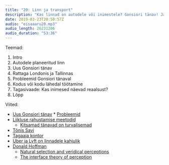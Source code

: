 ```yaml
---
title: "20: Linn ja transport"
description: "Kas linnad on autodele või inimestele? Gonsiori tänav! Jalgrattajutud Tallinnast ja Londonist. Äkki võiks inimesed enam üldse mitte tööle sõita. "
date: 2019-03-23T20:50:57Z
audio: "eisaaaru20.mp3"
audio_length: 26231206
audio_duration: "53:36"
---
```

Teemad:

  1. Intro
  2. Autodele planeeritud linn
  3. Uus Gonsiori tänav
  4. Rattaga Londonis ja Tallinnas
  5. Probleemid Gonsiori tänaval
  6. Kodus või kodu lähedal töötamine
  7. Tagasivaade: Kas inimesed näevad reaalsust?
  8. Lõpp

Viited:

 *   [Uus Gonsiori tänav](https://auto.geenius.ee/rubriik/uudis/korda-reeglid-ule-sel-nadalal-avatakse-gonsiori-tanav-kuidas-eestis-ainulaadsel-tanaval-soita/)
    *   [Probleemid](https://auto.geenius.ee/eksklusiiv/gonsiori-tanav-sai-ekspertidelt-20-muudatusettepanekut-14-neist-jattis-linnavalitsus-arvestamata/)
*   [Liikluse rahustamise meetodid](https://en.wikipedia.org/wiki/Traffic_calming)
    *   [Kitsamad tänavad on turvalisemad](https://www.wri.org/blog/2016/12/bigger-isnt-always-better-narrow-traffic-lanes-make-cities-safer)
*   [Tõnis Savi](https://www.linnaleht.ee/893413/tour-doo-eestvedaja-tonis-savi-oiste-rattasoitudega-seisame-jalgratturite-oiguste-eest)
*   [Tagaaia kontor](https://renoguide.com.au/home-office/30-ingenious-backyard-home-office-ideas-and-designs)
*   [Uber ja Lyft on linnadele kahjulik](https://usa.streetsblog.org/2019/02/04/all-the-bad-things-about-uber-and-lyft-in-one-simple-list/)
*   [Donald Hoffman](http://www.cogsci.uci.edu/~ddhoff/)
    *   [Natural selection and veridical perceptions](http://cogsci.uci.edu/~ddhoff/PerceptualEvolution.pdf)
    *   [The interface theory of perception](http://cogsci.uci.edu/~ddhoff/interface.pdf)
